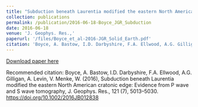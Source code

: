 ```yaml
---
title: "Subduction beneath Laurentia modified the eastern North American cratonic edge: Evidence from P wave and S wave tomography"
collection: publications
permalink: /publication/2016-06-18-Boyce_JGR_Subduction
date: 2016-06-18
venue: 'J. Geophys. Res.,'
paperurl: '/files/Boyce_et_al-2016-JGR_Solid_Earth.pdf'
citation: 'Boyce, A. Bastow, I.D. Darbyshire, F.A. Ellwood, A.G. Gilligan, A. Levin, V. Menke, W. (2016), Subduction beneath Laurentia modified the eastern North American cratonic edge: Evidence from P wave and S wave tomography, J. Geophys. Res., 121 (7), 5013–5030. https://doi.org/10.1002/2016JB012838'
---
```


<a href='/files/Boyce_et_al-2016-JGR_Solid_Earth.pdf'>Download paper here</a>

Recommended citation: Boyce, A. Bastow, I.D. Darbyshire, F.A. Ellwood, A.G. Gilligan, A. Levin, V. Menke, W. (2016), Subduction beneath Laurentia modified the eastern North American cratonic edge: Evidence from P wave and S wave tomography, J. Geophys. Res., 121 (7), 5013–5030. https://doi.org/10.1002/2016JB012838